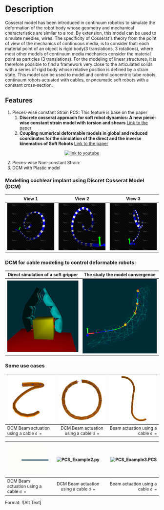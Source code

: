 # Description

Cosserat model has been introduced in continuum robotics to simulate the deformation of the robot body whose geometry
and mechanical characteristics are similar to a rod.
By extension, this model can be used to simulate needles, wires.
The specificity of Cosserat's theory from the point of view of the mechanics of continuous media, is to consider that: each material point
of an object is rigid body(3 translations, 3 rotations), where most other models of continuum media mechanics consider
the material point as particles (3 translations).
For the modeling of linear structures, it is therefore possible to find a framework very close to the articulated solids with a series
of rigid body whose relative position is defined by a strain state.
This model can be used to model and control concentric tube robots, continuum robots actuated with cables, or pneumatic soft robots
with a constant cross-section.

## Features

1. Pieces-wise constant Strain PCS: This feature is base on the paper
   1. __Discrete cosserat approach for soft robot dynamics: A new piece-wise constant strain model with torsion and shears__ [Link to the paper](https://ieeexplore.ieee.org/document/7759808)
   2. __Coupling numerical deformable models in global and reduced coordinates for the simulation of the direct and the inverse kinematics of Soft Robots__ [Link to the paper](https://hal.archives-ouvertes.fr/hal-03192168/document)

<div align="center">
  <a href="https://www.youtube.com/watch?v=qwzKAgw31pU"><img src="https://img.youtube.com/vi/qwzKAgw31pU/0.jpg" alt="link to youtube"></a>
</div>

2. Pieces-wise Non-constant Strain:
3. DCM with Plastic model

### Modelling cochlear implant using Discret Cosserat Model (DCM)

| View 1                                                                                      | View 2                                                                                      | View 3                                                                                      |
|---------------------------------------------------------------------------------------------|---------------------------------------------------------------------------------------------|---------------------------------------------------------------------------------------------|
| <img src="/doc/images/multiSectionWithColorMap1.png" width="300" title="DCM as an implant"> | <img src="/doc/images/multiSectionWithColorMap2.png" width="300" title="DCM as an implant"> | <img src="/doc/images/multiSectionWithColorMap3.png" width="300" title="DCM as an implant"> |

### DCM for cable modeling to control deformable robots:
| Direct simulation of a soft gripper                                                      | The study the model convergence |
|------------------------------------------------------------------------------------------| --- |
| <img src="/doc/images/cosseratgripper_2.png" width="400" title="DCM for cable modeling"> | <img src="/doc/images/tenCossseratSections.png" width="400" title="DCM for cable modeling ">|

### Some use cases

| <img src="/doc/images/actuationConstraint_2.png" width="300" title="DCM Beam actuation using a given cable">     | <img src="doc/images/circleActuationConstraint.png" width="300" title="DCM Beam actuation using a given cable">           | <img src="/doc/images/actuationConstraint_1.png" width="300" title="DCM Beam actuation using a cable">  |
| ------------- |:-------------:| -----:|
| DCM Beam actuation using a cable ```d =``` | DCM Beam actuation using a cable ```d =```| Beam actuation using a cable ```d =```|


| <img src="/doc/images/example1.gif" width="300" title="PCS_Example1.py ">     | <img src="./doc/images/example2.gif" widt="300" title="PCS_Example2.py">    | <img src="./doc/images/example2.gif" width="300" title="PCS_Example3.PCS">  |
| ------------- |:-------------:| -------------:|
| DCM Beam actuation using a cable ```d =``` | DCM Beam actuation using a cable ```d =```| Beam actuation using a cable ```d =```|


Format: ![Alt Text]

